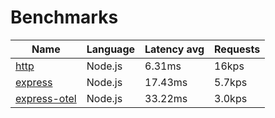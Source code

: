 <!-- README.md is generated from README.ecr, do not edit -->

# Benchmarks

| Name                          | Language      |  Latency avg      | Requests      |
| ----------------------------  | ------------- |  ---------------- | ------------- |
| [http](https://nodejs.org/api/http.html) | Node.js | 6.31ms | 16kps |
| [express](https://github.com/expressjs/express) | Node.js | 17.43ms | 5.7kps |
| [express-otel](https://github.com/expressjs/express) | Node.js | 33.22ms | 3.0kps |

